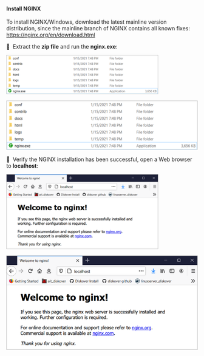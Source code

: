 #### Install NGINX

To install NGINX/Windows, download the latest mainline version distribution, since the mainline branch of NGINX contains all known fixes: <a href=“https://nginx.org/en/download.html”>https://nginx.org/en/download.html</a>

🔴 &nbsp;Extract the  **zip file**  and run the  **nginx.exe**:

<img src="images/image_diskover_web_install_for_windows_run_nginx_exe.png" width="400">

![Image: Run nginx.exe](images/image_diskover_web_install_for_windows_run_nginx_exe.png)

🔴 &nbsp;Verify the NGINX  installation has been successful, open a Web browser to  **localhost**:

<img src="images/image_diskover_web_install_for_windows_verify_nginx_install.png" width="400">

![Image: Verify NGINX  Installation](images/image_diskover_web_install_for_windows_verify_nginx_install.png)
